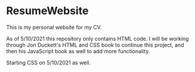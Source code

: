 # ResumeWebsite
This is my personal website for my CV.

As of 5/10/2021 this repository only contains HTML code. 
I will be working through Jon Duckett's HTML and CSS book to continue this project, and then his JavaScript book as well to add more functionality.

Starting CSS on 5/10/2021 as well. 
